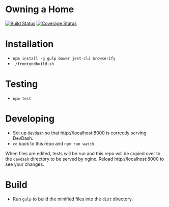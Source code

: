 # Owning a Home

[![Build Status](https://travis-ci.org/contolini/dash.svg?branch=master)](https://travis-ci.org/contolini/dash) [![Coverage Status](https://coveralls.io/contolini/contolini/dash/badge.svg)](https://coveralls.io/r/contolini/dash)

# Installation

* `npm install -g gulp bower jest-cli browserify`
* `./frontendbuild.sh`

# Testing

* `npm test`

# Developing

* Set up [`devdash`](https://github.com/cfpb/devdash#installation) so that [http://localhost:8000](http://localhost:8000) is correctly serving DevDash.
* `cd` back to this repo and `npm run watch`

When files are edited, tests will be run and this repo will be copied over to the `devdash` directory to be served by nginx. Reload http://localhost:8000 to see your changes.

# Build
* Run `gulp` to build the minified files into the `dist` directory.
